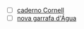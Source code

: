 - [ ] [caderno Cornell](https://amzn.to/3NjXHoU)
- [ ] [nova garrafa d'Água](https://amzn.to/3WaKvGC)